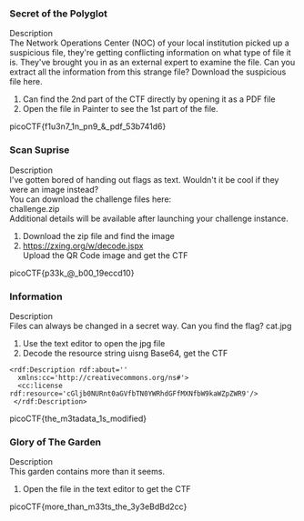 ### Secret of the Polyglot
Description \
The Network Operations Center (NOC) of your local institution picked up a suspicious file, they're getting conflicting information on what type of file it is. They've brought you in as an external expert to examine the file. Can you extract all the information from this strange file?
Download the suspicious file here.

1. Can find the 2nd part of the CTF directly by opening it as a PDF file
2. Open the file in Painter to see the 1st part of the file.

picoCTF{f1u3n7_1n_pn9_&_pdf_53b741d6}

### Scan Suprise
Description \
I've gotten bored of handing out flags as text. Wouldn't it be cool if they were an image instead? \
You can download the challenge files here: \
challenge.zip \
Additional details will be available after launching your challenge instance.
1. Download the zip file and find the image
2. https://zxing.org/w/decode.jspx \
Upload the QR Code image and get the CTF

picoCTF{p33k_@_b00_19eccd10}

### Information
Description \
Files can always be changed in a secret way. Can you find the flag? cat.jpg
1. Use the text editor to open the jpg file
2. Decode the resource string uisng Base64, get the CTF
```
<rdf:Description rdf:about=''
  xmlns:cc='http://creativecommons.org/ns#'>
  <cc:license rdf:resource='cGljb0NURnt0aGVfbTN0YWRhdGFfMXNfbW9kaWZpZWR9'/>
 </rdf:Description>
```
picoCTF{the_m3tadata_1s_modified}

### Glory of The Garden
Description \
This garden contains more than it seems.
1. Open the file in the text editor to get the CTF

picoCTF{more_than_m33ts_the_3y3eBdBd2cc}
